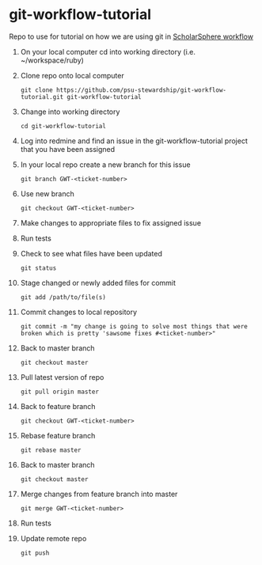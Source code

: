 git-workflow-tutorial
=====================

Repo to use for tutorial on how we are using git in [ScholarSphere workflow](https://github.com/psu-stewardship/scholarsphere/wiki/Git-branch-workflow)


1. On your local computer cd into working directory (i.e. ~/workspace/ruby)

2. Clone repo onto local computer

    ``git clone https://github.com/psu-stewardship/git-workflow-tutorial.git git-workflow-tutorial``

3. Change into working directory

    ``cd git-workflow-tutorial``

4. Log into redmine and find an issue in the git-workflow-tutorial project that you have been assigned

5. In your local repo create a new branch for this issue

    ``git branch GWT-<ticket-number>``

6. Use new branch

    ``git checkout GWT-<ticket-number>``

7. Make changes to appropriate files to fix assigned issue

8. Run tests

9. Check to see what files have been updated

    ``git status``

10. Stage changed or newly added files for commit

    ``git add /path/to/file(s)``

11. Commit changes to local repository

    ``git commit -m "my change is going to solve most things that were broken which is pretty 'sawsome fixes #<ticket-number>"``

12. Back to master branch

    ``git checkout master``

13. Pull latest version of repo

    ``git pull origin master``

14. Back to feature branch

    ``git checkout GWT-<ticket-number>``

15. Rebase feature branch

    ``git rebase master``

16. Back to master branch

    ``git checkout master``

17. Merge changes from feature branch into master

    ``git merge GWT-<ticket-number>``

18. Run tests

19. Update remote repo

    ``git push``



